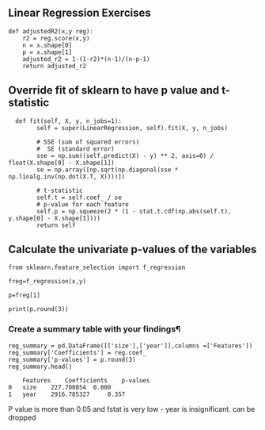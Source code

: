 ## Linear Regression Exercises

```
def adjustedR2(x,y reg):
    r2 = reg.score(x,y)
    n = x.shape[0]
    p = x.shape[1]
    adjusted_r2 = 1-(1-r2)*(n-1)/(n-p-1)
    return adjusted_r2
```

## Override fit of sklearn to have p value and t-statistic 
```
  def fit(self, X, y, n_jobs=1):
        self = super(LinearRegression, self).fit(X, y, n_jobs)
        
        # SSE (sum of squared errors)
        #  SE (standard error)
        sse = np.sum((self.predict(X) - y) ** 2, axis=0) / float(X.shape[0] - X.shape[1])
        se = np.array([np.sqrt(np.diagonal(sse * np.linalg.inv(np.dot(X.T, X))))])

        # t-statistic
        self.t = self.coef_ / se
        # p-value for each feature
        self.p = np.squeeze(2 * (1 - stat.t.cdf(np.abs(self.t), y.shape[0] - X.shape[1])))
        return self
```

## Calculate the univariate p-values of the variables
```
from sklearn.feature_selection import f_regression

freg=f_regression(x,y)

p=freg[1]

print(p.round(3))
```


### Create a summary table with your findings¶

```
reg_summary = pd.DataFrame([['size'],['year']],columns =['Features'])
reg_summary['Coefficients'] = reg.coef_
reg_summary['p-values'] = p.round(3)
reg_summary.head()

	Features 	Coefficients 	p-values
0 	size 	227.700854 	0.000
1 	year 	2916.785327 	0.357
```

P value is more than 0.05 and fstat is very low - year is insignificant. can be dropped
